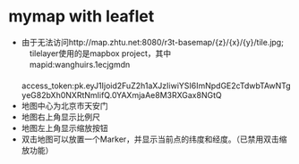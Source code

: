 # mymap with leaflet
* 由于无法访问http://map.zhtu.net:8080/r3t-basemap/{z}/{x}/{y}/tile.jpg;  
　tilelayer使用的是mapbox project，其中  
　mapid:wanghuirs.1ecjgmdn  
　access_token:pk.eyJ1Ijoid2FuZ2h1aXJzIiwiYSI6ImNpdGE2cTdwbTAwNTgyeG82bXh0NXRtNmIifQ.0YAXmjaAe8M3RXGax8NGtQ
* 地图中心为北京市天安门
* 地图右上角显示比例尺
* 地图左上角显示缩放按钮
* 双击地图可以放置一个Marker，并显示当前点的纬度和经度。（已禁用双击缩放功能）
